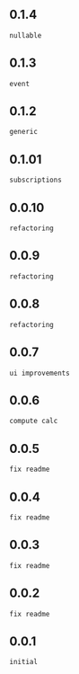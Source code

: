 ## 0.1.4
    nullable
## 0.1.3
    event
## 0.1.2
    generic
## 0.1.01
    subscriptions
## 0.0.10
    refactoring
## 0.0.9
    refactoring
## 0.0.8
    refactoring
## 0.0.7
    ui improvements
## 0.0.6
    compute calc
## 0.0.5
    fix readme
## 0.0.4
    fix readme
## 0.0.3
    fix readme
## 0.0.2
    fix readme
## 0.0.1
    initial